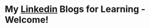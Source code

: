 # **My [Linkedin](https://www.linkedin.com/in/tussi147/recent-activity/all/) Blogs for Learning - Welcome!**       
 
 
